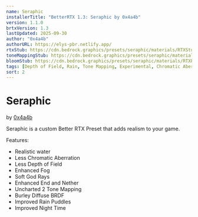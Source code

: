 ```yaml
---
name: Seraphic
installerTitle: "BetterRTX 1.3: Seraphic by 0x4a4b"
version: 1.1.0
brtxVersion: 1.3
lastUpdated: 2025-09-30
author: "0x4a4b"
authorURL: https://elys-pbr.netlify.app/
rtxStub: https://cdn.bedrock.graphics/presets/seraphic/materials/RTXStub.material.bin
toneMappingStub: https://cdn.bedrock.graphics/presets/seraphic/materials/RTXPostFX.Tonemapping.material.bin
bloomStub: https://cdn.bedrock.graphics/presets/seraphic/materials/RTXPostFX.Bloom.material.bin
tags: [Depth of Field, Rain, Tone Mapping, Experimental, Chromatic Aberration, Water, Shadows, Realistic]
sort: 2
---
```


# Seraphic
by [0x4a4b](https://elys-pbr.netlify.app/)

<p className="lead">Seraphic is a custom Better RTX Preset that adds realism to your game.</p>

Features:
- Realistic water
- Less Chromatic Aberration
- Less Depth of Field
- Enhanced Fog
- Soft God Rays
- Enhanced End and Nether
- Uncharted 2 Tone Mapping
- Burley Diffuse BRDF
- Improved Rain Puddles
- Improved Night Time
